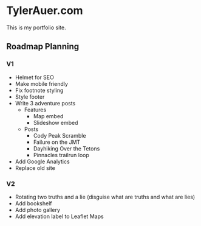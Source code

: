 # TylerAuer.com

This is my portfolio site.

## Roadmap Planning

### V1

- Helmet for SEO
- Make mobile friendly
- Fix footnote styling
- Style footer
- Write 3 adventure posts
  - Features
    - Map embed
    - Slideshow embed
  - Posts
    - Cody Peak Scramble
    - Failure on the JMT
    - Dayhiking Over the Tetons
    - Pinnacles trailrun loop
- Add Google Analytics
- Replace old site

### V2

- Rotating two truths and a lie (disguise what are truths and what are lies)
- Add bookshelf
- Add photo gallery
- Add elevation label to Leaflet Maps